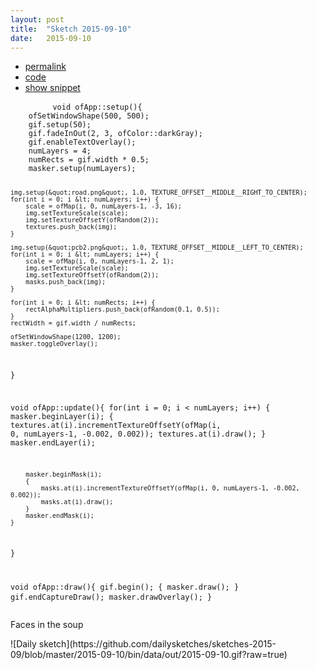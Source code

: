 ```yaml
---
layout: post
title:  "Sketch 2015-09-10"
date:   2015-09-10
---
```

<div class="code">
    <ul>
		<li><a href="{% post_url 2015-09-10-sketch %}">permalink</a></li>
		<li><a href="https://github.com/dailysketches/sketches-2015-09/tree/master/2015-09-10">code</a></li>
		<li><a href="#" class="snippet-button">show snippet</a></li>
	</ul>
    <pre class="snippet">
        <code class="cpp">void ofApp::setup(){
    ofSetWindowShape(500, 500);
    gif.setup(50);
    gif.fadeInOut(2, 3, ofColor::darkGray);
    gif.enableTextOverlay();
    numLayers = 4;
    numRects = gif.width * 0.5;
    masker.setup(numLayers);
    
    img.setup(&quot;road.png&quot;, 1.0, TEXTURE_OFFSET__MIDDLE__RIGHT_TO_CENTER);
    for(int i = 0; i &lt; numLayers; i++) {
        scale = ofMap(i, 0, numLayers-1, -3, 16);
        img.setTextureScale(scale);
        img.setTextureOffsetY(ofRandom(2));
        textures.push_back(img);
    }
    
    img.setup(&quot;pcb2.png&quot;, 1.0, TEXTURE_OFFSET__MIDDLE__LEFT_TO_CENTER);
    for(int i = 0; i &lt; numLayers; i++) {
        scale = ofMap(i, 0, numLayers-1, 2, 1);
        img.setTextureScale(scale);
        img.setTextureOffsetY(ofRandom(2));
        masks.push_back(img);
    }

    for(int i = 0; i &lt; numRects; i++) {
        rectAlphaMultipliers.push_back(ofRandom(0.1, 0.5));
    }
    rectWidth = gif.width / numRects;
    
    ofSetWindowShape(1200, 1200);
    masker.toggleOverlay();
}

void ofApp::update(){
    for(int i = 0; i &lt; numLayers; i++) {
        masker.beginLayer(i);
        {
            textures.at(i).incrementTextureOffsetY(ofMap(i, 0, numLayers-1, -0.002, 0.002));
            textures.at(i).draw();
        }
        masker.endLayer(i);
        
        masker.beginMask(i);
        {
            masks.at(i).incrementTextureOffsetY(ofMap(i, 0, numLayers-1, -0.002, 0.002));
            masks.at(i).draw();
        }
        masker.endMask(i);
    }
}

void ofApp::draw(){
    gif.begin();
    {
        masker.draw();
    }
    gif.endCaptureDraw();
    masker.drawOverlay();
}</code>
    </pre>
</div>
<p class="description">Faces in the soup</p>
![Daily sketch](https://github.com/dailysketches/sketches-2015-09/blob/master/2015-09-10/bin/data/out/2015-09-10.gif?raw=true)
